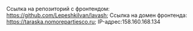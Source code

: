 Ссылка на репозиторий с фронтендом: https://github.com/LepeshkiIvan/lavash;
Ссылка на домен фронтенда: https://taraska.nomorepartiesco.ru;
IP-адрес:158.160.168.134
